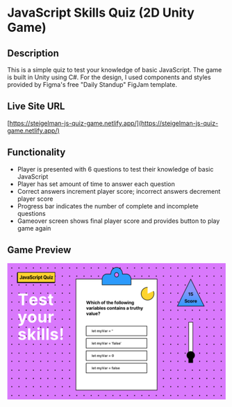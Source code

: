 # JavaScript Skills Quiz (2D Unity Game)

## Description
This is a simple quiz to test your knowledge of basic JavaScript. The game is built in Unity using C#. For the design, I used components and styles provided by Figma's free "Daily Standup" FigJam template.

## Live Site URL
[https://steigelman-js-quiz-game.netlify.app/](https://steigelman-js-quiz-game.netlify.app/)

## Functionality
* Player is presented with 6 questions to test their knowledge of basic JavaScript
* Player has set amount of time to answer each question
* Correct answers increment player score; incorrect answers decrement player score
* Progress bar indicates the number of complete and incomplete questions
* Gameover screen shows final player score and provides button to play game again

## Game Preview
<img src="/jsquizgame_preview.png" alt="js quiz game" width="840"/>
